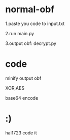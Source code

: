 # normal-obf

1.paste you code to input.txt

2.run main.py

3.output obf: decrypt.py

# code

minify output obf

XOR,AES

base64 encode

# :)
hai1723 code it
